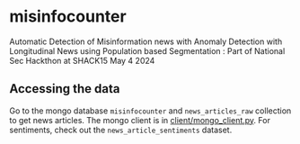# misinfocounter
Automatic Detection of Misinformation news with Anomaly Detection with Longitudinal News using Population based Segmentation : Part of National Sec Hackthon at SHACK15 May 4 2024

## Accessing the data

Go to the mongo database `misinfocounter` and `news_articles_raw` collection to get news articles. The mongo client is in [client/mongo_client.py](client/mongo_client.py). For sentiments, check out the `news_article_sentiments` dataset.